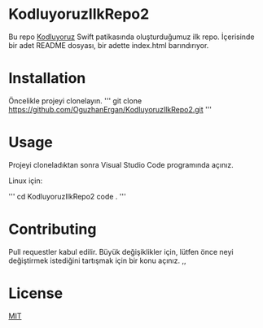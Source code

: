 # KodluyoruzIlkRepo2

Bu repo [Kodluyoruz](https://kodluyoruz.org) Swift patikasında oluşturduğumuz ilk repo. İçerisinde bir adet README dosyası, bir adette index.html barındırıyor. 

# Installation

Öncelikle projeyi clonelayın.
'''
git clone https://github.com/OguzhanErgan/KodluyoruzIlkRepo2.git
'''

# Usage 

Projeyi cloneladıktan sonra Visual Studio Code programında açınız. 

Linux için:

'''
cd KodluyoruzIlkRepo2
code .
''' 

# Contributing

Pull requestler kabul edilir. Büyük değişiklikler için, lütfen önce neyi değiştirmek istediğini tartışmak için bir konu açınız. ,,

# License

[MIT](https://choosealicense.com/licenses/mit/)
